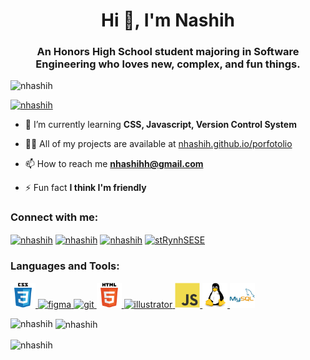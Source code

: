 <h1 align="center">Hi 👋, I'm Nashih</h1>
<h3 align="center">An Honors High School student majoring in Software Engineering who loves new, complex, and fun things.</h3>

<p align="left"> <img src="https://komarev.com/ghpvc/?username=nhashih&label=Profile%20views&color=0e75b6&style=flat" alt="nhashih" /> </p>

<p align="left"> <a href="https://github.com/ryo-ma/github-profile-trophy"><img src="https://github-profile-trophy.vercel.app/?username=nhashih" alt="nhashih" /></a> </p>

- 🌱 I’m currently learning **CSS, Javascript, Version Control System**

- 👨‍💻 All of my projects are available at [nhashih.github.io/porfotolio](nhashih.github.io/porfotolio)

- 📫 How to reach me **nhashihh@gmail.com**

- ⚡ Fun fact **I think I'm friendly**

<h3 align="left">Connect with me:</h3>
<p align="left">
<a href="https://instagram.com/nhashih" target="blank"><img align="center" src="https://raw.githubusercontent.com/rahuldkjain/github-profile-readme-generator/master/src/images/icons/Social/instagram.svg" alt="nhashih" height="30" width="40" /></a>
<a href="https://dribbble.com/nhashih" target="blank"><img align="center" src="https://raw.githubusercontent.com/rahuldkjain/github-profile-readme-generator/master/src/images/icons/Social/dribbble.svg" alt="nhashih" height="30" width="40" /></a>
<a href="https://www.youtube.com/c/nhashih" target="blank"><img align="center" src="https://raw.githubusercontent.com/rahuldkjain/github-profile-readme-generator/master/src/images/icons/Social/youtube.svg" alt="nhashih" height="30" width="40" /></a>
<a href="https://discord.gg/stRynhSESE" target="blank"><img align="center" src="https://raw.githubusercontent.com/rahuldkjain/github-profile-readme-generator/master/src/images/icons/Social/discord.svg" alt="stRynhSESE" height="30" width="40" /></a>
</p>

<h3 align="left">Languages and Tools:</h3>
<p align="left"> <a href="https://www.w3schools.com/css/" target="_blank" rel="noreferrer"> <img src="https://raw.githubusercontent.com/devicons/devicon/master/icons/css3/css3-original-wordmark.svg" alt="css3" width="40" height="40"/> </a> <a href="https://www.figma.com/" target="_blank" rel="noreferrer"> <img src="https://www.vectorlogo.zone/logos/figma/figma-icon.svg" alt="figma" width="40" height="40"/> </a> <a href="https://git-scm.com/" target="_blank" rel="noreferrer"> <img src="https://www.vectorlogo.zone/logos/git-scm/git-scm-icon.svg" alt="git" width="40" height="40"/> </a> <a href="https://www.w3.org/html/" target="_blank" rel="noreferrer"> <img src="https://raw.githubusercontent.com/devicons/devicon/master/icons/html5/html5-original-wordmark.svg" alt="html5" width="40" height="40"/> </a> <a href="https://www.adobe.com/in/products/illustrator.html" target="_blank" rel="noreferrer"> <img src="https://www.vectorlogo.zone/logos/adobe_illustrator/adobe_illustrator-icon.svg" alt="illustrator" width="40" height="40"/> </a> <a href="https://developer.mozilla.org/en-US/docs/Web/JavaScript" target="_blank" rel="noreferrer"> <img src="https://raw.githubusercontent.com/devicons/devicon/master/icons/javascript/javascript-original.svg" alt="javascript" width="40" height="40"/> </a> <a href="https://www.linux.org/" target="_blank" rel="noreferrer"> <img src="https://raw.githubusercontent.com/devicons/devicon/master/icons/linux/linux-original.svg" alt="linux" width="40" height="40"/> </a> <a href="https://www.mysql.com/" target="_blank" rel="noreferrer"> <img src="https://raw.githubusercontent.com/devicons/devicon/master/icons/mysql/mysql-original-wordmark.svg" alt="mysql" width="40" height="40"/> </a> </p>

<p><img align="left" src="https://github-readme-stats.vercel.app/api/top-langs?username=nhashih&show_icons=true&locale=en&layout=compact" alt="nhashih" /></p>

<p>&nbsp;<img align="center" src="https://github-readme-stats.vercel.app/api?username=nhashih&show_icons=true&locale=en" alt="nhashih" /></p>

<p><img align="center" src="https://github-readme-streak-stats.herokuapp.com/?user=nhashih&" alt="nhashih" /></p>
